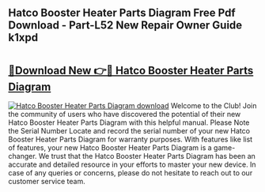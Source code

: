 ## Hatco Booster Heater Parts Diagram Free Pdf Download - Part-L52 New Repair Owner Guide k1xpd

# <h2><a href="http://dfqetu.blite.top/?on=Hatco+Booster+Heater+Parts+Diagram">🔗Download New 👉🔴 Hatco Booster Heater Parts Diagram</a></h2>

[![Hatco Booster Heater Parts Diagram download](https://i.imgur.com/lujVjoI.png)](http://dfqetu.blite.top/?on=Hatco+Booster+Heater+Parts+Diagram)
Welcome to the Club! Join the community of users who have discovered the potential of their new Hatco Booster Heater Parts Diagram with this helpful manual. Please Note the Serial Number Locate and record the serial number of your new Hatco Booster Heater Parts Diagram for warranty purposes. With features like list of features, your new Hatco Booster Heater Parts Diagram is a game-changer. We trust that the Hatco Booster Heater Parts Diagram has been an accurate and detailed resource in your efforts to master your new device. In case of any queries or concerns, please do not hesitate to reach out to our customer service team.
